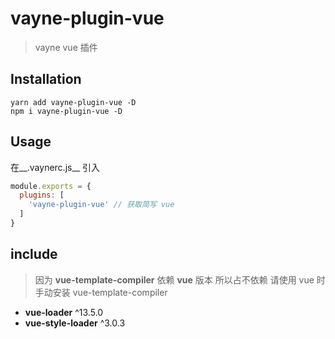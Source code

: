 # vayne-plugin-vue
> vayne vue 插件

## Installation
```
yarn add vayne-plugin-vue -D
npm i vayne-plugin-vue -D
```
## Usage
在__.vaynerc.js__ 引入
```js
module.exports = {
  plugins: [
    'vayne-plugin-vue' // 获取简写 vue
  ]
}
```

## include
> 因为 __vue-template-compiler__ 依赖 __vue__ 版本 所以占不依赖 请使用 vue 时手动安装 vue-template-compiler
* __vue-loader__ ^13.5.0
* __vue-style-loader__ ^3.0.3